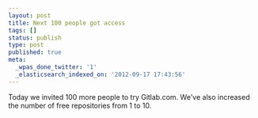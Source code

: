 ```yaml
---
layout: post
title: Next 100 people got access
tags: []
status: publish
type: post
published: true
meta:
  _wpas_done_twitter: '1'
  _elasticsearch_indexed_on: '2012-09-17 17:43:56'
---
```

Today we invited 100 more people to try Gitlab.com. We've also increased the number of free repositories from 1 to 10.